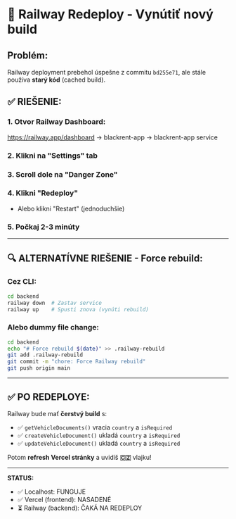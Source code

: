 # 🚨 Railway Redeploy - Vynútiť nový build

## Problém:
Railway deployment prebehol úspešne z commitu `bd255e71`, ale stále používa **starý kód** (cached build).

## ✅ RIEŠENIE:

### **1. Otvor Railway Dashboard:**
https://railway.app/dashboard → blackrent-app → blackrent-app service

### **2. Klikni na "Settings" tab**

### **3. Scroll dole na "Danger Zone"**

### **4. Klikni "Redeploy"**
- Alebo klikni "Restart" (jednoduchšie)

### **5. Počkaj 2-3 minúty**

---

## 🔍 ALTERNATÍVNE RIEŠENIE - Force rebuild:

### **Cez CLI:**
```bash
cd backend
railway down  # Zastav service
railway up    # Spusti znova (vynúti rebuild)
```

### **Alebo dummy file change:**
```bash
cd backend
echo "# Force rebuild $(date)" >> .railway-rebuild
git add .railway-rebuild
git commit -m "chore: Force Railway rebuild"
git push origin main
```

---

## ✅ PO REDEPLOYE:

Railway bude mať **čerstvý build** s:
- ✅ `getVehicleDocuments()` vracia `country` a `isRequired`
- ✅ `createVehicleDocument()` ukladá `country` a `isRequired`  
- ✅ `updateVehicleDocument()` ukladá `country` a `isRequired`

Potom **refresh Vercel stránky** a uvidíš **🇨🇿** vlajku!

---

**STATUS:**
- ✅ Localhost: FUNGUJE
- ✅ Vercel (frontend): NASADENÉ
- ⏳ Railway (backend): ČAKÁ NA REDEPLOY


